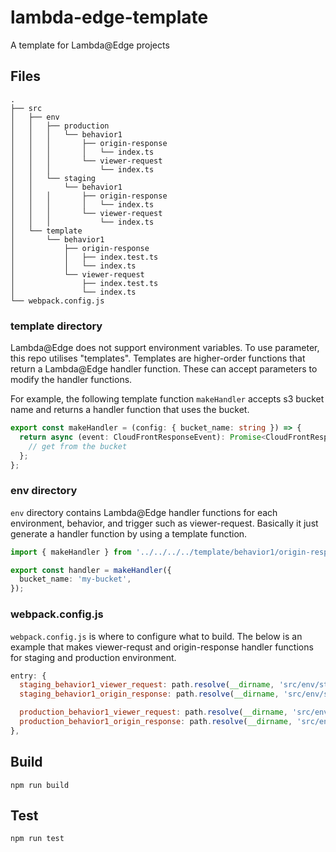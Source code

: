 # lambda-edge-template

A template for Lambda@Edge projects

## Files

```
.
├── src
│   ├── env
│   │   ├── production
│   │   │   └── behavior1
│   │   │       ├── origin-response
│   │   │       │   └── index.ts
│   │   │       └── viewer-request
│   │   │           └── index.ts
│   │   └── staging
│   │       └── behavior1
│   │   │       ├── origin-response
│   │   │       │   └── index.ts
│   │   │       └── viewer-request
│   │   │           └── index.ts
│   └── template
│       └── behavior1
│           ├── origin-response
│           │   ├── index.test.ts
│           │   └── index.ts
│           └── viewer-request
│               ├── index.test.ts
│               └── index.ts
└── webpack.config.js
```

### template directory

Lambda@Edge does not support environment variables. To use parameter, this repo utilises "templates".
Templates are higher-order functions that return a Lambda@Edge handler function. These can accept parameters to modify the handler functions.

For example, the following template function `makeHandler` accepts s3 bucket name and returns a handler function that uses the bucket.

```typescript
export const makeHandler = (config: { bucket_name: string }) => {
  return async (event: CloudFrontResponseEvent): Promise<CloudFrontResponseResult> => {
    // get from the bucket
  };
};
```

### env directory

`env` directory contains Lambda@Edge handler functions for each environment, behavior, and trigger such as viewer-request. Basically it just generate a handler function by using a template function.

```typescript
import { makeHandler } from '../../../../template/behavior1/origin-response';

export const handler = makeHandler({
  bucket_name: 'my-bucket',
});
```

### webpack.config.js

`webpack.config.js` is where to configure what to build. The below is an example that makes viewer-requst and origin-response handler functions for staging and production environment.

```javascript
entry: {
  staging_behavior1_viewer_request: path.resolve(__dirname, 'src/env/staging/behavior1/viewer-request/index.ts'),
  staging_behavior1_origin_response: path.resolve(__dirname, 'src/env/staging/behavior1/origin-response/index.ts')

  production_behavior1_viewer_request: path.resolve(__dirname, 'src/env/production/behavior1/viewer-request/indets'),
  production_behavior1_origin_response: path.resolve(__dirname, 'src/env/production/behavior1/origin-response/index.ts'),
},
```

## Build

```
npm run build
```

## Test

```
npm run test
```
